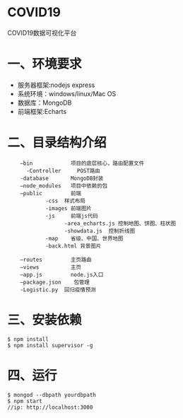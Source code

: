 # COVID19
COVID19数据可视化平台

# 一、环境要求
- 服务器框架:nodejs express
- 系统环境：windows/linux/Mac OS
- 数据库：MongoDB
- 前端框架:Echarts

# 二、目录结构介绍
``` 
    –bin            项目的底层核心，路由配置文件
	  -Controller     POST路由
    -database       MongoDB封装
    –node_modules   项目中依赖的包
    –public         前端
            -css  样式布局
            -images 前端图片
            -js     前端js代码
                  -area_echarts.js 控制地图、饼图、柱状图
                  -showdata.js  控制折线图
            -map    省级、中国、世界地图
            -back.html 背景图片
            
    –routes         主页路由
    –views          主页
    –app.js         node.js入口
    –package.json    包管理
    -Logistic.py  回归疫情预测
``` 
# 三、安装依赖
```
$ npm install
$ npm install supervisor -g
```
# 四、运行

```
$ mongod --dbpath yourdbpath
$ npm start 
//ip: http://localhost:3000
```

